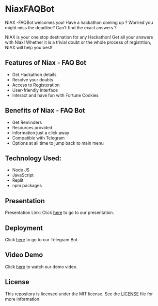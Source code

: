 # NiaxFAQBot

NIAX -FAQBot welcomes you!
Have a hackathon coming up ? 
Worried you might miss the deadline? 
Can't find the exact answers ?

NIAX is your one stop destination for any Hackathon! Get all your answers with Niax! Whether it is a trivial doubt or the whole process of registrtion, NIAX will help you best!



## Features of Niax - FAQ Bot
- Get Hackathon details
- Resolve your doubts
- Access to Registeration 
- User-friendly interface
- Interact and have fun with Fortune Cookies


## Benefits of Niax - FAQ Bot

 * Get Reminders
 * Resources provided
 * Information just a click away
 * Compatible with Telegram
 * Options at all time to jump back to main menu
 

## Technology Used:
- Node JS 
- JavaScript 
- Replit 
- npm packages


## Presentation 
Presentation Link: Click [here](https://www.canva.com/design/DAFYmqB8MP4/sNN4ZmKnwWNgrHbfNdlfNA/edit?utm_content=DAFYmqB8MP4&utm_campaign=designshare&utm_medium=link2&utm_source=sharebutton) to go to our presentation.


## Deployment
Click [here]([link](https://web.telegram.org/k/#@shreyaecho_bot)) to go to our Telegram Bot.

## Video Demo
Click [here](https://youtu.be/--8j4-3eR_M) to watch our demo video.

## License
This repository is licensed under the MIT license. See the [LICENSE](https://github.com/singhalshreya/NiaxFAQBot/blob/main/LICENSE) file for more information.

